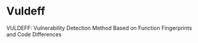 # Vuldeff
VULDEFF: Vulnerability Detection Method Based on Function Fingerprints and Code Differences
